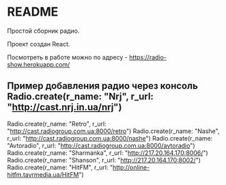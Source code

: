 # README
Простой сборник радио.

Проект создан React.

Посмотреть в работе можно по адресу - https://radio-show.herokuapp.com/
 
Пример добавления радио через консоль
Radio.create(r_name: "Nrj", r_url: "http://cast.nrj.in.ua/nrj")
-
Radio.create(r_name: "Retro", r_url: "http://cast.radiogroup.com.ua:8000/retro")
Radio.create(r_name: "Nashe", r_url: "http://cast.radiogroup.com.ua:8000/nashe")
Radio.create(r_name: "Avtoradio", r_url: "http://cast.radiogroup.com.ua:8000/avtoradio")
Radio.create(r_name: "Sharmanka", r_url: "http://217.20.164.170:8006/")
Radio.create(r_name: "Shanson", r_url: "http://217.20.164.170:8002/")
Radio.create(r_name: "HitFM", r_url: "http://online-hitfm.tavrmedia.ua/HitFM")
